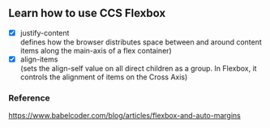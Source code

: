 ## Learn how to use CCS Flexbox

- [x] justify-content  
    defines how the browser distributes space between and around content items along the main-axis of a flex container)
- [x] align-items  
    (sets the align-self value on all direct children as a group. In Flexbox, it controls the alignment of items on the Cross Axis)

### Reference
https://www.babelcoder.com/blog/articles/flexbox-and-auto-margins
